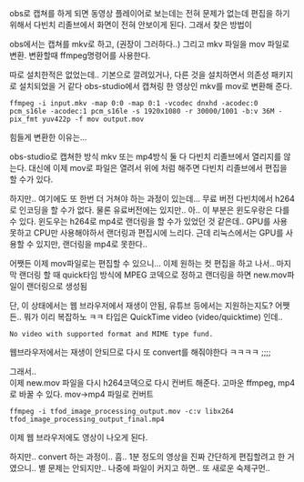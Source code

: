 obs로 캡쳐를 하게 되면 동영상 플레이어로 보는데는 전혀 문제가 없는데 
편집을 하기 위해서 다빈치 리졸브에서 화면이 전혀 안보이게 된다. 
그래서 찾은 방법이 

obs에서는 캡쳐를 mkv로 하고, (권장이 그러하다..)
그리고 mkv 파일을 mov 파일로 변환. 변환할때 ffmpeg명령어를 사용한다.

따로 설치한적은 없었는데.. 기본으로 깔려있거나, 다른 것을 설치하면서 의존성 패키지로 설치되었을 거 같다
obs-studio에서 캡쳐링 한 영상인 mkv를 mov로 변환해 준다.

```
ffmpeg -i input.mkv -map 0:0 -map 0:1 -vcodec dnxhd -acodec:0 pcm_s16le -acodec:1 pcm_s16le -s 1920x1080 -r 30000/1001 -b:v 36M -pix_fmt yuv422p -f mov output.mov
```

힘들게 변환한 이유는...

obs-studio로 캡쳐한 방식 mkv 또는 mp4방식 둘 다 다빈치 리졸브에서 열리지를 않는다.
대신에 이제 mov로 파일은 열려서 위에 처럼 해주면 다빈치 리졸브에서 편집을 할 수가 있다.
 
하지만.. 여기에도 또 한번 더 거쳐야 하는 과정이 있는데...
무료 버전 다빈치에서 h264로 인코딩을 할 수가 없다. 물론 유료버전에는 있지만..
아.. 이 부분은 윈도우랑은 다를 수 있다. 
윈도우는 h264로 mp4로 랜더링을 할 수가 있었던 것 같은데.. GPU를 사용 못하고 CPU만 사용해야하서 
랜더링과 편집시에 느리다.
근데 리눅스에서는 GPU를 사용할 수 있지만, 랜더링을 mp4로 못한다.. 

어쨋든 이제 mov파일로는 편집할 수 있으니...
이제 원하는 컷 편집을 하고 나서..
마지막 랜더링 할 때 quick타임 방식에 MPEG 코덱으로 정하고 랜더링을 하면
new.mov파일이 랜더링으로 생성됨

단, 이 상태에서는 웹 브라우저에서 재생이 안됨, 유튜브 등에서는 지원하는지도?
어쨋든.. 뭐가 이리 복잡하노 ㅋㅋ 
타입은 QuickTime video (video/quicktime) 인데..  
```
No video with supported format and MIME type fund.
```

웹브라우저에서는 재생이 안되므로 다시 또 convert를 해줘야한다 ㅋㅋㅋㅋ ;;;;

그래서..  
이제 new.mov 파일을 다시 h264코덱으로 다시 컨버트 해준다. 
고마운 ffmpeg,  mp4 로 바꿀 수 있다.
mov->mp4 파일로 컨버트
```
ffmpeg -i tfod_image_processing_output.mov -c:v libx264 tfod_image_processing_output_final.mp4
```
이제 웹 브라우저에도 영상이 나오게 된다.  

하지만.. convert 하는 과정이.. 흠.. 1분 정도의 영상을 진짜 간단하게 편집할려고 한 거였으니.. 
별 문제는 안되지만.. 나중에 파일이 커지고 하면.. 또 새로운 숙제구먼..


